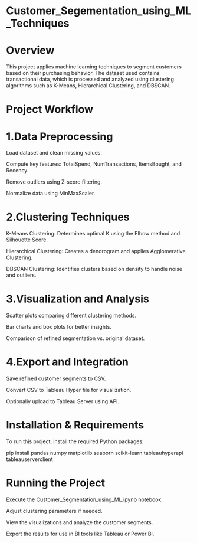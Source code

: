 # Customer_Segementation_using_ML_Techniques
# Overview

This project applies machine learning techniques to segment customers based on their purchasing behavior. The dataset used contains transactional data, which is processed and analyzed using clustering algorithms such as K-Means, Hierarchical Clustering, and DBSCAN.

# Project Workflow

# 1.Data Preprocessing

Load dataset and clean missing values.

Compute key features: TotalSpend, NumTransactions, ItemsBought, and Recency.

Remove outliers using Z-score filtering.

Normalize data using MinMaxScaler.

# 2.Clustering Techniques

K-Means Clustering: Determines optimal K using the Elbow method and Silhouette Score.

Hierarchical Clustering: Creates a dendrogram and applies Agglomerative Clustering.

DBSCAN Clustering: Identifies clusters based on density to handle noise and outliers.

# 3.Visualization and Analysis

Scatter plots comparing different clustering methods.

Bar charts and box plots for better insights.

Comparison of refined segmentation vs. original dataset.

# 4.Export and Integration

Save refined customer segments to CSV.

Convert CSV to Tableau Hyper file for visualization.

Optionally upload to Tableau Server using API.

# Installation & Requirements

To run this project, install the required Python packages:

pip install pandas numpy matplotlib seaborn scikit-learn tableauhyperapi tableauserverclient

# Running the Project

Execute the Customer_Segmentation_using_ML.ipynb notebook.

Adjust clustering parameters if needed.

View the visualizations and analyze the customer segments.

Export the results for use in BI tools like Tableau or Power BI.
